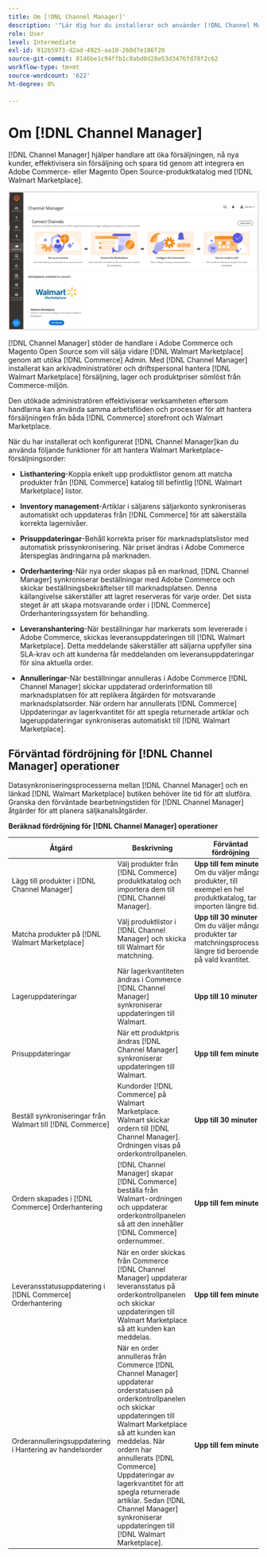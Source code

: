 ```yaml
---
title: Om [!DNL Channel Manager]'
description: '"Lär dig hur du installerar och använder [!DNL Channel Manager] att integrera Adobe Commerce- och Magento Open Source-butiker med externa marknadsplatser och skapa en försäljningskanal för att hantera Marketplace-listor, priser, lager och försäljning smidigt från er Commerce Admin."'
role: User
level: Intermediate
exl-id: 91265973-d2ad-4925-aa10-260d7e186f20
source-git-commit: 8146be1c94ffb1c8abd0d28e53d3476fd78f2c62
workflow-type: tm+mt
source-wordcount: '622'
ht-degree: 0%

---
```



# Om [!DNL Channel Manager]

[!DNL Channel Manager] hjälper handlare att öka försäljningen, nå nya kunder, effektivisera sin försäljning och spara tid genom att integrera en Adobe Commerce- eller Magento Open Source-produktkatalog med [!DNL Walmart Marketplace].

![[!DNL Channel Manager] tilläggsadministratörsvy](assets/channel-manager-home.png)

[!DNL Channel Manager] stöder de handlare i Adobe Commerce och Magento Open Source som vill sälja vidare [!DNL Walmart Marketplace] genom att utöka [!DNL Commerce] Admin. Med [!DNL Channel Manager] installerat kan arkivadministratörer och driftspersonal hantera [!DNL Walmart Marketplace] försäljning, lager och produktpriser sömlöst från Commerce-miljön.

Den utökade administratören effektiviserar verksamheten eftersom handlarna kan använda samma arbetsflöden och processer för att hantera försäljningen från båda [!DNL Commerce] storefront och Walmart Marketplace.

När du har installerat och konfigurerat [!DNL Channel Manager]kan du använda följande funktioner för att hantera Walmart Marketplace-försäljningsorder:

* **Listhantering**-Koppla enkelt upp produktlistor genom att matcha produkter från [!DNL Commerce] katalog till befintlig [!DNL Walmart Marketplace] listor.

* **Inventory management**-Artiklar i säljarens säljarkonto synkroniseras automatiskt och uppdateras från [!DNL Commerce] för att säkerställa korrekta lagernivåer.

* **Prisuppdateringar**-Behåll korrekta priser för marknadsplatslistor med automatisk prissynkronisering. När priset ändras i Adobe Commerce återspeglas ändringarna på marknaden.

* **Orderhantering**-När nya order skapas på en marknad, [!DNL Channel Manager] synkroniserar beställningar med Adobe Commerce och skickar beställningsbekräftelser till marknadsplatsen. Denna källangivelse säkerställer att lagret reserveras för varje order. Det sista steget är att skapa motsvarande order i [!DNL Commerce] Orderhanteringssystem för behandling.

* **Leveranshantering**-När beställningar har markerats som levererade i Adobe Commerce, skickas leveransuppdateringen till [!DNL Walmart Marketplace]. Detta meddelande säkerställer att säljarna uppfyller sina SLA-krav och att kunderna får meddelanden om leveransuppdateringar för sina aktuella order.

* **Annulleringar**-När beställningar annulleras i Adobe Commerce [!DNL Channel Manager] skickar uppdaterad orderinformation till marknadsplatsen för att replikera åtgärden för motsvarande marknadsplatsorder. När ordern har annullerats [!DNL Commerce] Uppdateringar av lagerkvantitet för att spegla returnerade artiklar och lageruppdateringar synkroniseras automatiskt till [!DNL Walmart Marketplace].

## Förväntad fördröjning för [!DNL Channel Manager] operationer

Datasynkroniseringsprocesserna mellan [!DNL Channel Manager] och en länkad [!DNL Walmart Marketplace] butiken behöver lite tid för att slutföra. Granska den förväntade bearbetningstiden för [!DNL Channel Manager] åtgärder för att planera säljkanalsåtgärder.

**Beräknad fördröjning för [!DNL Channel Manager] operationer**

| **Åtgärd** | **Beskrivning** | **Förväntad fördröjning** |
|------------------------------------------------------------|--------------------------------------------------------------------------------------------------------------------------------------------------------------------------------------------------------------------------------------------------------------------------------------------------------------------------------------------------------------------------------------------------|------------------------------------------------------------------------------------------------------------------------------|
| Lägg till produkter i [!DNL Channel Manager] | Välj produkter från [!DNL Commerce] produktkatalog och importera dem till [!DNL Channel Manager]. | **Upp till fem minuter**-Om du väljer många produkter, till exempel en hel produktkatalog, tar importen längre tid. |
| Matcha produkter på [!DNL Walmart Marketplace] | Välj produktlistor i [!DNL Channel Manager] och skicka till Walmart för matchning. | **Upp till 30 minuter**-Om du väljer många produkter tar matchningsprocessen längre tid beroende på vald kvantitet. |
| Lageruppdateringar | När lagerkvantiteten ändras i Commerce [!DNL Channel Manager] synkroniserar uppdateringen till Walmart. | **Upp till 10 minuter** |
| Prisuppdateringar | När ett produktpris ändras [!DNL Channel Manager] synkroniserar uppdateringen till Walmart. | **Upp till fem minuter** |
| Beställ synkroniseringar från Walmart till [!DNL Commerce] | Kundorder [!DNL Commerce] på Walmart Marketplace. Walmart skickar ordern till [!DNL Channel Manager]. Ordningen visas på orderkontrollpanelen. | **Upp till 30 minuter** |
| Ordern skapades i [!DNL Commerce] Orderhantering | [!DNL Channel Manager] skapar [!DNL Commerce] beställa från Walmart-ordningen och uppdaterar orderkontrollpanelen så att den innehåller [!DNL Commerce] ordernummer. | **Upp till fem minuter** |
| Leveransstatusuppdatering i [!DNL Commerce] Orderhantering | När en order skickas från Commerce [!DNL Channel Manager] uppdaterar leveransstatus på orderkontrollpanelen och skickar uppdateringen till Walmart Marketplace så att kunden kan meddelas. | **Upp till fem minuter** |
| Orderannulleringsuppdatering i Hantering av handelsorder | När en order annulleras från Commerce [!DNL Channel Manager] uppdaterar orderstatusen på orderkontrollpanelen och skickar uppdateringen till Walmart Marketplace så att kunden kan meddelas. När ordern har annullerats [!DNL Commerce] Uppdateringar av lagerkvantitet för att spegla returnerade artiklar. Sedan [!DNL Channel Manager] synkroniserar uppdateringen till [!DNL Walmart Marketplace]. | **Upp till fem minuter** |


